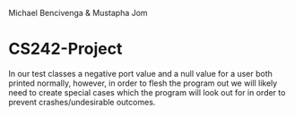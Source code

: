 Michael Bencivenga & Mustapha Jom
# CS242-Project

In our test classes a negative port value and a null value for a user both printed normally,
however, in order to flesh the program out we will likely need to create special cases which
the program will look out for in order to prevent crashes/undesirable outcomes.
